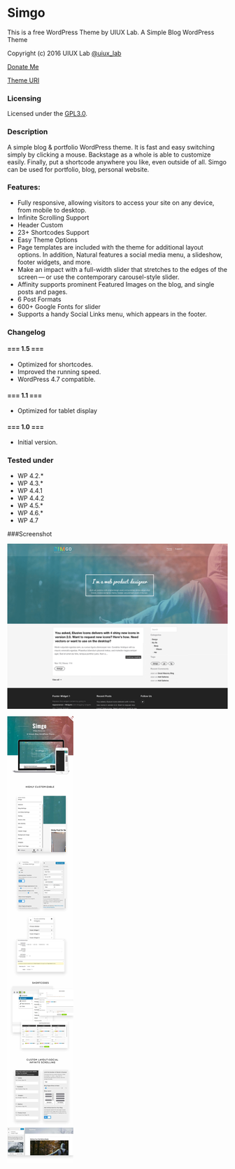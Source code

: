 # Simgo
This is a free WordPress Theme by UIUX Lab. A Simple Blog WordPress Theme

Copyright (c) 2016 UIUX Lab [@uiux_lab](https://twitter.com/uiux_lab)

[Donate Me](https://www.paypal.com/cgi-bin/webscr?cmd=_s-xclick&hosted_button_id=PYZLU7UZNQ6CE)

[Theme URI](https://uiux.cc/products-item/simgo-a-simple-blog-wordpress-theme/)



### Licensing

Licensed under the [GPL3.0](http://www.gnu.org/licenses/gpl-3.0.en.html).

### Description


A simple blog & portfolio WordPress theme. It is fast and easy switching simply by clicking a mouse. Backstage as a whole is able to customize easily. Finally, put a shortcode anywhere you like, even outside of all. Simgo can be used for portfolio, blog, personal website.

### Features:

*   Fully responsive, allowing visitors to access your site on any device, from mobile to desktop.
*   Infinite Scrolling Support
*   Header Custom
*   23+ Shortcodes Support
*   Easy Theme Options
*   Page templates are included with the theme for additional layout options. In addition, Natural features a social media menu, a slideshow, footer widgets, and more.
*   Make an impact with a full-width slider that stretches to the edges of the screen — or use the contemporary carousel-style slider.
*   Affinity supports prominent Featured Images on the blog, and single posts and pages.
*   6 Post Formats
*   600+ Google Fonts for slider
*   Supports a handy Social Links menu, which appears in the footer.



### Changelog

#### === 1.5 ===

* Optimized for shortcodes.
* Improved the running speed.
* WordPress 4.7 compatible.


#### === 1.1 ===

* Optimized for tablet display



#### === 1.0 ===

* Initial version.



### Tested under

- WP 4.2.*
- WP 4.3.*
- WP 4.4.1
- WP 4.4.2
- WP 4.5.*
- WP 4.6.*
- WP 4.7


###Screenshot

![](https://github.com/xizon/simgo/blob/master/assets/screenshot.png)

![](https://github.com/xizon/simgo/blob/master/assets/preview.jpg)



